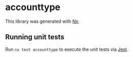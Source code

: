 # accounttype

This library was generated with [Nx](https://nx.dev).

## Running unit tests

Run `nx test accounttype` to execute the unit tests via [Jest](https://jestjs.io).
